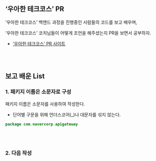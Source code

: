 ## ‘우아한 테크코스’ PR

‘우아한 테크코스’ 백엔드 과정을 진행중인 사람들의 코드를 보고 배우며, 

‘우아한 테크코스’ 코치님들이 어떻게 조언을 해주셨는지 PR을 보면서 공부하자.

- [‘우아한 테크코스’ PR 사이트](https://github.com/woowacourse/java-ladder/pulls?q=is%3Apr+is%3Aclosed)<br/>


<br/><br/>


## 보고 배운 List


### 1. 패키지 이름은 소문자로 구성 

패키지 이름은 소문자를 사용하여 작성한다. 
    
- 단어별 구문을 위해 언더스코어(_)나 대문자를 섞지 않는다.

```java
package com.navercorp.apigateway
```

<br/><br/>

### 2. 다음 작성


